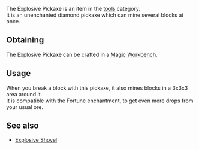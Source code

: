 The Explosive Pickaxe is an item in the [tools](https://github.com/Slimefun/Slimefun4/wiki/Tools) category.<br>
It is an unenchanted diamond pickaxe which can mine several blocks at once.

## Obtaining
The Explosive Pickaxe can be crafted in a [Magic Workbench](https://github.com/Slimefun/Slimefun4/wiki/Magic-Workbench).

## Usage
When you break a block with this pickaxe, it also mines blocks in a 3x3x3 area around it.<br>
It is compatible with the Fortune enchantment, to get even more drops from your usual ore.

## See also
* [Explosive Shovel](https://github.com/Slimefun/Slimefun4/wiki/Explosive-Shovel)